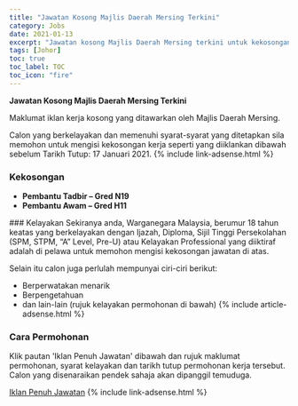 ```yaml
---
title: "Jawatan Kosong Majlis Daerah Mersing Terkini" 
category: Jobs 
date: 2021-01-13 
excerpt: "Jawatan kosong Majlis Daerah Mersing terkini untuk kekosongan Pembantu Tadbir – Gred N19,Pembantu Awam – Gred H11" 
tags: [Johor] 
toc: true 
toc_label: TOC 
toc_icon: "fire" 
--- 
```


**Jawatan Kosong Majlis Daerah Mersing Terkini**

Maklumat iklan kerja kosong yang ditawarkan oleh Majlis Daerah Mersing. 

Calon yang berkelayakan dan memenuhi syarat-syarat yang ditetapkan sila memohon untuk mengisi kekosongan kerja seperti yang diiklankan dibawah sebelum Tarikh Tutup: 17 Januari 2021. 
{% include link-adsense.html %} 
### Kekosongan 
<ul>
<li><strong>Pembantu Tadbir &#8211; Gred N19</strong></li>
<li><strong>Pembantu Awam &#8211; Gred H11</strong></li>
</ul> 
### Kelayakan 
Sekiranya anda, Warganegara Malaysia, berumur 18 tahun keatas yang berkelayakan dengan Ijazah, Diploma, Sijil Tinggi Persekolahan (SPM, STPM, “A” Level, Pre-U) atau Kelayakan Professional yang diiktiraf adalah di pelawa untuk memohon mengisi kekosongan jawatan di atas.

Selain itu calon juga perlulah mempunyai ciri-ciri berikut:
- Berperwatakan menarik
- Berpengetahuan
- dan lain-lain (rujuk kelayakan permohonan di bawah) 
{% include article-adsense.html %} 
### Cara Permohonan 
Klik pautan 'Iklan Penuh Jawatan' dibawah dan rujuk maklumat permohonan, syarat kelayakan dan tarikh tutup permohonan kerja tersebut.
Calon yang disenaraikan pendek sahaja akan dipanggil temuduga.

<a href="http://www.mdmersing.gov.my/ms/rakyat/peluang-pekerjaan" class="btn btn--info" target="_blank" rel="nofollow noopenner">Iklan Penuh Jawatan</a> 
{% include link-adsense.html %} 